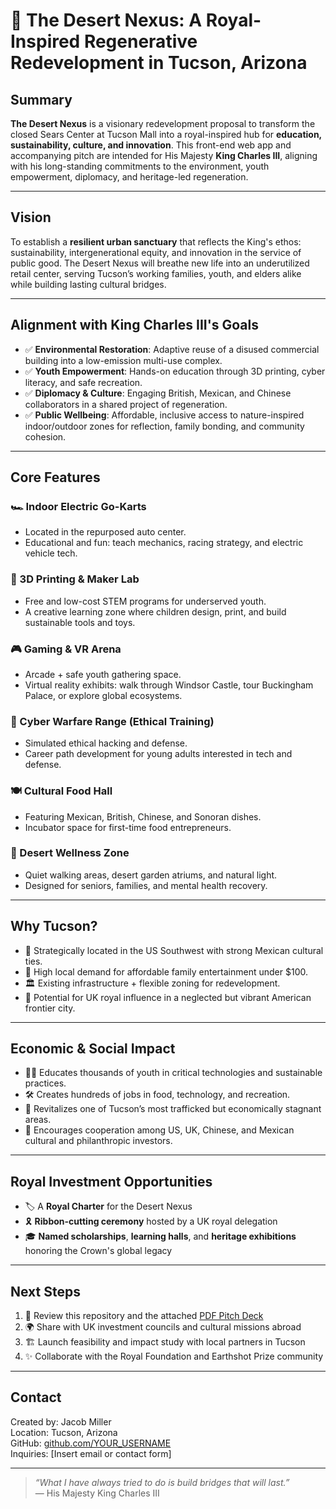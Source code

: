 # 👑 The Desert Nexus: A Royal-Inspired Regenerative Redevelopment in Tucson, Arizona

## Summary

**The Desert Nexus** is a visionary redevelopment proposal to transform the closed Sears Center at Tucson Mall into a royal-inspired hub for **education, sustainability, culture, and innovation**. This front-end web app and accompanying pitch are intended for His Majesty **King Charles III**, aligning with his long-standing commitments to the environment, youth empowerment, diplomacy, and heritage-led regeneration.

---

## Vision

To establish a **resilient urban sanctuary** that reflects the King's ethos: sustainability, intergenerational equity, and innovation in the service of public good. The Desert Nexus will breathe new life into an underutilized retail center, serving Tucson’s working families, youth, and elders alike while building lasting cultural bridges.

---

## Alignment with King Charles III's Goals

- ✅ **Environmental Restoration**: Adaptive reuse of a disused commercial building into a low-emission multi-use complex.
- ✅ **Youth Empowerment**: Hands-on education through 3D printing, cyber literacy, and safe recreation.
- ✅ **Diplomacy & Culture**: Engaging British, Mexican, and Chinese collaborators in a shared project of regeneration.
- ✅ **Public Wellbeing**: Affordable, inclusive access to nature-inspired indoor/outdoor zones for reflection, family bonding, and community cohesion.

---

## Core Features

### 🏎️ Indoor Electric Go-Karts
- Located in the repurposed auto center.
- Educational and fun: teach mechanics, racing strategy, and electric vehicle tech.

### 🧒 3D Printing & Maker Lab
- Free and low-cost STEM programs for underserved youth.
- A creative learning zone where children design, print, and build sustainable tools and toys.

### 🎮 Gaming & VR Arena
- Arcade + safe youth gathering space.
- Virtual reality exhibits: walk through Windsor Castle, tour Buckingham Palace, or explore global ecosystems.

### 🧠 Cyber Warfare Range (Ethical Training)
- Simulated ethical hacking and defense.
- Career path development for young adults interested in tech and defense.

### 🍽️ Cultural Food Hall
- Featuring Mexican, British, Chinese, and Sonoran dishes.
- Incubator space for first-time food entrepreneurs.

### 🪷 Desert Wellness Zone
- Quiet walking areas, desert garden atriums, and natural light.
- Designed for seniors, families, and mental health recovery.

---

## Why Tucson?

- 🌵 Strategically located in the US Southwest with strong Mexican cultural ties.
- 💸 High local demand for affordable family entertainment under $100.
- 🏛️ Existing infrastructure + flexible zoning for redevelopment.
- 🛫 Potential for UK royal influence in a neglected but vibrant American frontier city.

---

## Economic & Social Impact

- 🧑‍🎓 Educates thousands of youth in critical technologies and sustainable practices.
- 🛠️ Creates hundreds of jobs in food, technology, and recreation.
- 🏢 Revitalizes one of Tucson’s most trafficked but economically stagnant areas.
- 🤝 Encourages cooperation among US, UK, Chinese, and Mexican cultural and philanthropic investors.

---

## Royal Investment Opportunities

- 🏷️ A **Royal Charter** for the Desert Nexus
- 🎗️ **Ribbon-cutting ceremony** hosted by a UK royal delegation
- 🎓 **Named scholarships**, **learning halls**, and **heritage exhibitions** honoring the Crown's global legacy

---

## Next Steps

1. 👀 Review this repository and the attached [PDF Pitch Deck](./desert_nexus_pitch_kingcharles.pdf)
2. 🌍 Share with UK investment councils and cultural missions abroad
3. 🏗️ Launch feasibility and impact study with local partners in Tucson
4. ✨ Collaborate with the Royal Foundation and Earthshot Prize community

---

## Contact

Created by: Jacob Miller  
Location: Tucson, Arizona  
GitHub: [github.com/YOUR_USERNAME](https://github.com/YOUR_USERNAME)  
Inquiries: [Insert email or contact form]

---

> *“What I have always tried to do is build bridges that will last.”*  
> — His Majesty King Charles III
